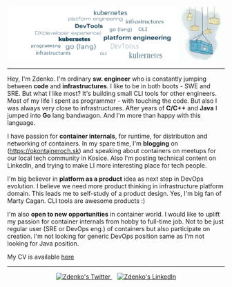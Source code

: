 ![banner](banner.png)

---

Hey, I'm Zdenko. I'm ordinary **sw. engineer** who is constantly jumping between **code** and **infrastructures**. I like to be in both boots - SWE and SRE. But what I like most? It's building small CLI tools for other engineers. Most of my life I spent as programmer - with touching the code. But also I was always very close to infrastructures. After years of **C/C++** and **Java** I jumped into **Go** lang bandwagon. And I'm more than happy with this language.

I have passion for **container internals**, for runtime, for distribution and networking of containers. In my spare time, I'm **blogging** on (https://okontajneroch.sk) and speaking about containers on meetups for our local tech community in Kosice. Also I'm posting technical content on LinkedIn, and trying to make LI more interesting place for tech people.

I'm big believer in **platform as a product** idea as next step in DevOps evolution. I believe we need more product thinking in infrastructure platform domain. This leads me to self-study of a product design. Yes, I'm big fan of Marty Cagan. CLI tools are awesome products :)

I'm also **open to new opportunities** in container world. I would like to uplift my passion for container internals from hobby to full-time job. Not to be just regular user (SRE or DevOps eng.) of containers but also participate on creation. I'm not looking for generic DevOps position same as I'm not looking for Java position.

My CV is available [here]()

---

<p align="center">  
  <a href="https://twitter.com/sn3d">
    <img alt="Zdenko's Twitter" width="35px" src="https://simpleicons.now.sh/twitter/495f7e" />
  </a>
  &nbsp;&nbsp;
  <a href="https://linkedin.com/in/zdenkovrabel">
    <img alt="Zdenko's LinkedIn" width="35px" src="https://simpleicons.now.sh/linkedin/495f7e" />
  </a>
</p>
